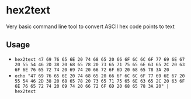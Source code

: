 # hex2text
Very basic command line tool to convert ASCII hex code points to text

## Usage
 - `hex2text 47 69 76 65 6E 20 74 68 65 20 66 6F 6C 6C 6F 77 69 6E 67 20 55 54 46 2D 38 20 68 65 78 20 73 65 71 75 65 6E 63 65 2C 20 63 6F 6E 76 65 72 74 20 69 74 20 66 72 6F 6D 20 68 65 78 3A 20`
 - `echo "47 69 76 65 6E 20 74 68 65 20 66 6F 6C 6C 6F 77 69 6E 67 20 55 54 46 2D 38 20 68 65 78 20 73 65 71 75 65 6E 63 65 2C 20 63 6F 6E 76 65 72 74 20 69 74 20 66 72 6F 6D 20 68 65 78 3A 20" | hex2text`

